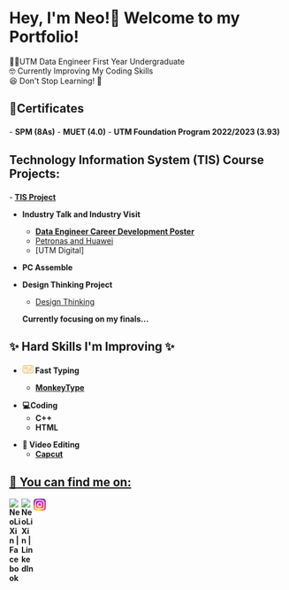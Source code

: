 <h1>Hey, I'm Neo!👦 Welcome to my Portfolio!<br/></a></h1>
👨‍💻UTM Data Engineer First Year Undergraduate <br/>
🤓 Currently Improving My Coding Skills<br/>
😆 Don't Stop Learning! 💪

<h2><p><b>📜Certificates </b></p></h2>
- <b>SPM (8As)</b>
- <b>MUET (4.0)</b>
- <b>UTM Foundation Program 2022/2023 (3.93)</b>

<h2> <p><b>Technology Information System (TIS) Course Projects: </b></p></h2>

-<b> [TIS Project](Course/TIS)
- <b>Industry Talk and Industry Visit</b>
  - [Data Engineer Career Development Poster](https://www.linkedin.com/feed/update/urn:li:activity:7127652278987038720/)</b></i>
  - [Petronas and Huawei](file:///C:/Users/cocog/Downloads/G4%20TIS%20Industrial%20Visit%20PETRONAS%20&%20HUAWEI%20.pdf)
  - [UTM Digital]
- <b>PC Assemble</b>
- <b>Design Thinking Project</b>
  - [Design Thinking](https://github.com/Yatib/Design-Thinking-TIS02_2023/projects?query=is%3Aopen)</b></i>

  <p><b>Currently focusing on my finals...</b></p>

<h2><p><b>✨ Hard Skills I'm Improving ✨ </b></p></h2>
<ul>
    <li><b>   <img src="https://raw.githubusercontent.com/monkeytype-hub/monkeytype-icon/master/monkeytype-icon/logo-svg/dark_note.svg" alt="MonkeyType Logo" width="20" height="15"> Fast Typing</b></li>
    <ul>
        <li><b><a href="https://monkeytype.com/account">MonkeyType 
 </a></b></li>
    </ul>
</ul>
<ul>
    <li><b>💻Coding </b>
        <ul>
            <li><b>C++</b></li>
            <li><b>HTML</b></li>
        </ul>
    </li>
</ul>
<ul>
    <li><b>🎥 Video Editing </b>
        <ul>
             <li><b><a href="https://capcut.com/account">Capcut </li>
        </ul>
    </li>
</ul>


<h2> 🔔 You can find me on:</h2>

[<img align="left" alt="NeoLiXin | Facebook" width="22px" src="https://github.com/lixinneo04/lixinneo04/assets/147371899/13bea0e2-637e-40a7-977c-d26ce350d15e" />][facebook]
[<img align="left" alt="NeoLiXin | LinkedIn" width="22px" src="https://github.com/lixinneo04/lixinneo04/assets/147371899/704e02d3-42b3-4f1b-a9f8-a7257529f963" />][linkedin]
[<img align="left" alt="NeoLiXin | Instagram" width="22px" src="https://github.com/wle8300/instagram-logo/blob/master/logo.svg" />][instagram]

[facebook]: https://facebook.com/neo.lixin
[instagram]: https://www.instagram.com/jasonneo_04
[linkedin]: https://www.linkedin.com/in/neo-li-xin-074322240

